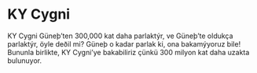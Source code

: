 # KY Cygni

KY Cygni Güneþ’ten 300,000 kat daha parlaktýr, ve Güneþ’te oldukça parlaktýr,
öyle deðil mi? Güneþ o kadar parlak ki, ona bakamýyoruz bile! Bununla birlikte,
KY Cygni’ye bakabiliriz çünkü 300 milyon kat daha uzakta bulunuyor.
